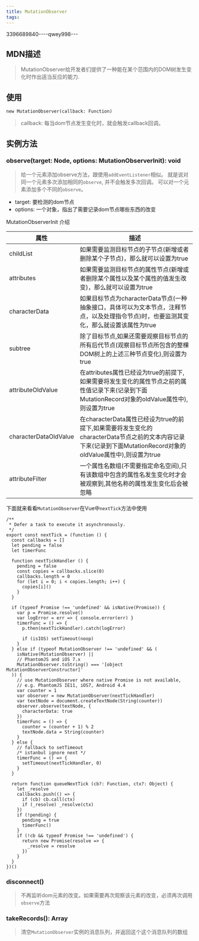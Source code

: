 ```yaml
---
title: MutationObserver
tags:
---
```

3396689840----qwey998---
## MDN描述
> MutationObserver给开发者们提供了一种能在某个范围内的DOM树发生变化时作出适当反应的能力.

## 使用
```
new MutationObserver(callback: Function)
```
> callback: 每当dom节点发生变化时，就会触发callback回调。

## 实例方法
### observe(target: Node, options: MutationObserverInit): void
> 给一个元素添加observe方法，跟使用`addEventListener`相似。
> 就是说对同一个元素多次添加相同的`observe`, 并不会触发多次回调。
> 可以对一个元素添加多个不同的`observe`。

- target: 要检测的dom节点
- options: 一个对象，指出了需要记录dom节点哪些东西的改变

 MutationObserverInit 介绍

 |  属性 | 描述 | 
 | -------- | ----- |
 | childList | 如果需要监测目标节点的子节点(新增或者删除某个子节点)，那么就可以设置为true |
 | attributes | 如果需要监测目标节点的属性节点(新增或者删除某个属性以及某个属性的值发生改变)，那么就可以设置为true | 
 | characterData | 如果目标节点为characterData节点(一种抽象接口，具体可以为文本节点，注释节点，以及处理指令节点)时，也要监测其变化，那么就设置该属性为true |
 | subtree | 除了目标节点,如果还需要观察目标节点的所有后代节点(观察目标节点所包含的整棵DOM树上的上述三种节点变化),则设置为true |
 | attributeOldValue | 在attributes属性已经设为true的前提下,如果需要将发生变化的属性节点之前的属性值记录下来(记录到下面MutationRecord对象的oldValue属性中),则设置为true |
 | characterDataOldValue | 在characterData属性已经设为true的前提下,如果需要将发生变化的characterData节点之前的文本内容记录下来(记录到下面MutationRecord对象的oldValue属性中),则设置为true |
 | attributeFilter | 一个属性名数组(不需要指定命名空间),只有该数组中包含的属性名发生变化时才会被观察到,其他名称的属性发生变化后会被忽略 |

下面就来看看`MutationObserver`在Vue中`nextTick`方法中使用
```
/**
 * Defer a task to execute it asynchronously.
 */
export const nextTick = (function () {
  const callbacks = []
  let pending = false
  let timerFunc

  function nextTickHandler () {
    pending = false
    const copies = callbacks.slice(0)
    callbacks.length = 0
    for (let i = 0; i < copies.length; i++) {
      copies[i]()
    }
  }

  if (typeof Promise !== 'undefined' && isNative(Promise)) {
    var p = Promise.resolve()
    var logError = err => { console.error(err) }
    timerFunc = () => {
      p.then(nextTickHandler).catch(logError)
     
      if (isIOS) setTimeout(noop)
    }
  } else if (typeof MutationObserver !== 'undefined' && (
    isNative(MutationObserver) ||
    // PhantomJS and iOS 7.x
    MutationObserver.toString() === '[object MutationObserverConstructor]'
  )) {
    // use MutationObserver where native Promise is not available,
    // e.g. PhantomJS IE11, iOS7, Android 4.4
    var counter = 1
    var observer = new MutationObserver(nextTickHandler)
    var textNode = document.createTextNode(String(counter))
    observer.observe(textNode, {
      characterData: true
    })
    timerFunc = () => {
      counter = (counter + 1) % 2
      textNode.data = String(counter)
    }
  } else {
    // fallback to setTimeout
    /* istanbul ignore next */
    timerFunc = () => {
      setTimeout(nextTickHandler, 0)
    }
  }

  return function queueNextTick (cb?: Function, ctx?: Object) {
    let _resolve
    callbacks.push(() => {
      if (cb) cb.call(ctx)
      if (_resolve) _resolve(ctx)
    })
    if (!pending) {
      pending = true
      timerFunc()
    }
    if (!cb && typeof Promise !== 'undefined') {
      return new Promise(resolve => {
        _resolve = resolve
      })
    }
  }
})()
```


### disconnect()
> 不再监听dom元素的改变。如果需要再次观察该元素的改变，必须再次调用`observe`方法

### takeRecords(): Array
> 清空`MutationObserver`实例的消息队列，并返回这个这个消息队列的数组

